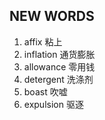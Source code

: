 ## NEW WORDS

1. affix 粘上
2. inflation 通货膨胀
3. allowance 零用钱
4. detergent 洗涤剂
5. boast 吹嘘
6. expulsion 驱逐
